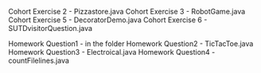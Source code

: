 Cohort Exercise 2 - Pizzastore.java
Cohort Exercise 3 - RobotGame.java
Cohort Exercise 5 - DecoratorDemo.java
Cohort Exercise 6 - SUTDvisitorQuestion.java

Homework Question1 - in the folder
Homework Question2 - TicTacToe.java
Homework Question3 - Electroical.java
Homework Question4 - countFilelines.java

